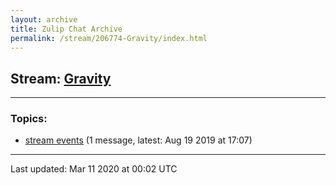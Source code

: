 ```yaml
---
layout: archive
title: Zulip Chat Archive
permalink: /stream/206774-Gravity/index.html
---
```


## Stream: [Gravity](https://hl7webmaster.github.io/zulip-hl7-org/stream/206774-Gravity/index.html)
---

### Topics:

* [stream events](topic/stream.20events.html) (1 message, latest: Aug 19 2019 at 17:07)

<hr><p>Last updated: Mar 11 2020 at 00:02 UTC</p>